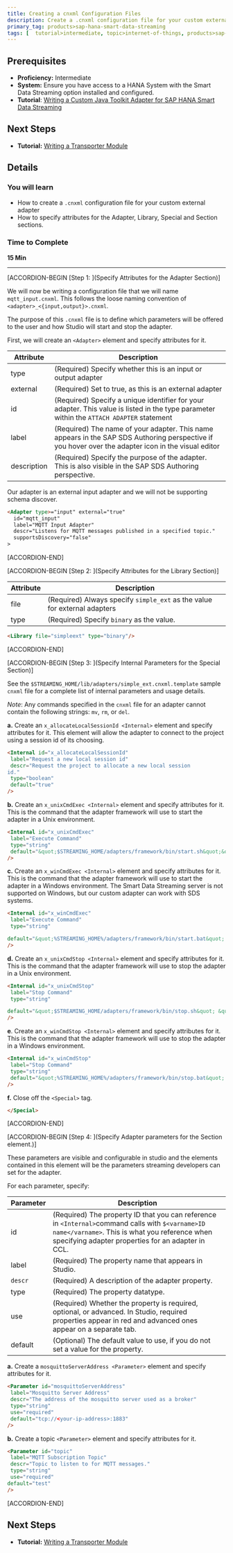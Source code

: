 ```yaml
---
title: Creating a cnxml Configuration Files
description: Create a .cnxml configuration file for your custom external adapter so that you can configure the adapter in the SAP HANA Streaming Development perspective, and start and stop it with a project for smart data streaming.
primary_tag: products>sap-hana-smart-data-streaming
tags: [  tutorial>intermediate, topic>internet-of-things, products>sap-hana-smart-data-streaming, products>sap-hana\,-express-edition   ]
---
```


## Prerequisites
 - **Proficiency:** Intermediate
 - **System:** Ensure you have access to a HANA System with the Smart Data Streaming option installed and configured.
 - **Tutorial**: [Writing a Custom Java Toolkit Adapter for SAP HANA Smart Data Streaming](http://www.sap.com)

## Next Steps
- **Tutorial:** [Writing a Transporter Module](http://www.sap.com)

## Details
### You will learn
 - How to create a `.cnxml` configuration file for your custom external adapter
 - How to specify attributes for the Adapter, Library, Special and Section sections.

### Time to Complete
**15 Min**

---

[ACCORDION-BEGIN [Step 1: ](Specify Attributes for the Adapter Section)]

We will now be writing a configuration file that we will name `mqtt_input.cnxml`. This follows the loose naming convention of `<adapter>_<{input,output}>.cnxml`.

The purpose of this `.cnxml` file is to define which parameters will be offered to the user and how Studio will start and stop the adapter.

First, we will create an `<Adapter>` element and specify attributes for it.

| Attribute   |  Description |
|---|---|
|type| (Required) Specify whether this is an input or output adapter  |
|external| (Required) Set to true, as this is an external adapter   |
|id|  (Required) Specify a unique identifier for your adapter. This value is listed in the type parameter within the `ATTACH ADAPTER` statement |
|label| (Required) The name of your adapter. This name appears in the SAP SDS Authoring perspective if you hover over the adapter icon in the visual editor  |
|description| (Required) Specify the purpose of the adapter. This is also visible in the SAP SDS Authoring perspective.  |

Our adapter is an external input adapter and we will not be supporting schema discover.

```html
<Adapter type>="input" external="true"
  id="mqtt_input"
  label="MQTT Input Adapter"
  descr="Listens for MQTT messages published in a specified topic."
  supportsDiscovery="false"
>
```


[ACCORDION-END]

[ACCORDION-BEGIN [Step 2: ](Specify Attributes for the Library Section)]

|Attribute|Description|
|---|---|
|file|(Required) Always specify `simple_ext` as the value for external adapters|
|type|(Required) Specify `binary` as the value.|

```html
<Library file="simpleext" type="binary"/>
```


[ACCORDION-END]

[ACCORDION-BEGIN [Step 3: ](Specify Internal Parameters for the Special Section)]

See the `$STREAMING_HOME/lib/adapters/simple_ext.cnxml.template` sample `cnxml` file for a complete list of internal parameters and usage details.

*Note*: Any commands specified in the `cnxml` file for an adapter cannot contain the following strings: `mv`, `rm`, or `del`.

**a.** Create an `x_allocateLocalSessionId <Internal>` element and specify attributes for it. This element will allow the adapter to connect to the project using a session id of its choosing.

```html
<Internal id="x_allocateLocalSessionId"
 label="Request a new local session id"
 descr="Request the project to allocate a new local session
id."
 type="boolean"
 default="true"
/>
```

**b.** Create an `x_unixCmdExec <Internal>` element and specify attributes for it. This is the command that the adapter framework will use to start the adapter in a Unix environment.

```html
<Internal id="x_unixCmdExec"
 label="Execute Command"
 type="string"
 default="&quot;$STREAMING_HOME/adapters/framework/bin/start.sh&quot;&quot;$STREAMING_HOME/adapters/framework/instances/mqtt_input/adapter_config.xml&quot; &quot;DMQTTInputTransporterParameters.MosquittoServerAddress=$mosquittoServerAddress&quot; &quot;DMQTTInputTransporterParameters.Topic=$topic&quot;"
/>
```

**c.** Create an `x_winCmdExec <Internal>` element and specify attributes for it. This is the command that the adapter framework will use to start the adapter in a Windows environment. The Smart Data Streaming server is not supported on Windows, but our custom adapter can work with SDS systems.

```html
<Internal id="x_winCmdExec"
 label="Execute Command"
 type="string"

default="&quot;%STREAMING_HOME%/adapters/framework/bin/start.bat&quot; &quot;%STREAMING_HOME%/adapters/framework/instances/mqtt_input/adapter_config.xml&quot; &quot;DMQTTInputTransporterParameters.MosquittoServerAddress=$MosquittoServerAddress&quot; &quot;DMQTTInputTransporterParameters.Topic=$Topic&quot;"
/>
```

**d.** Create an `x_unixCmdStop <Internal>` element and specify attributes for it. This is the command that the adapter framework will use to stop the adapter in a Unix environment.

```html
<Internal id="x_unixCmdStop"
 label="Stop Command"
 type="string"

default="&quot;$STREAMING_HOME/adapters/framework/bin/stop.sh&quot; &quot;$STREAMING_HOME/adapters/framework/instances/mqtt_input/adapter_config.xml&quot;"
/>
```

**e**. Create an `x_winCmdStop <Internal>` element and specify attributes for it. This is the command that the adapter framework will use to stop the adapter in a Windows environment.

```html
<Internal id="x_winCmdStop"
 label="Stop Command"
 type="string"
 default="&quot;%STREAMING_HOME%/adapters/framework/bin/stop.bat&quot; &quot;%STREAMING_HOME%/adapters/framework/instances/mqtt_input/adapter_config.xml&quot;"
/>
```

**f.** Close off the `<Special>` tag.

```html
</Special>
```


[ACCORDION-END]

[ACCORDION-BEGIN [Step 4: ](Specify Adapter parameters for the Section element.)]

These parameters are visible and configurable in studio and the elements contained in this element will be the parameters
streaming developers can set for the adapter.

For each parameter, specify:

|Parameter|Description|
|---|---|
|id|(Required) The property ID that you can reference in `<Internal>`command calls with `$<varname>ID name</varname>`. This is what you reference when specifying adapter properties for an adapter in CCL.|
|label|(Required) The property name that appears in Studio.|
|`descr`|(Required) A description of the adapter property.|
|type|(Required) The property datatype.|
|use|(Required) Whether the property is required, optional, or advanced. In Studio, required properties appear in red and advanced ones appear on a separate tab.|
|default|(Optional) The default value to use, if you do not set a value for the property.|

**a.** Create a `mosquittoServerAddress <Parameter>` element and specify attributes for it.
```html
<Parameter id="mosquittoServerAddress"
 label="Mosquitto Server Address"
 descr="The address of the mosquitto server used as a broker"
 type="string"
 use="required"
 default="tcp://<your-ip-address>:1883"
/>
```

**b.** Create a topic `<Parameter>` element and specify attributes for it.
```html
<Parameter id="topic"
 label="MQTT Subscription Topic"
 descr="Topic to listen to for MQTT messages."
 type="string"
 use="required"
default="test"
/>
```


[ACCORDION-END]

## Next Steps
- **Tutorial:** [Writing a Transporter Module](http://www.sap.com)
